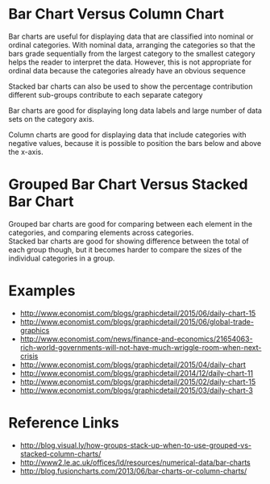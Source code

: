 # Bar Chart Versus Column Chart

Bar charts are useful for displaying data that are classified into nominal or ordinal categories.
With nominal data, arranging the categories so that the bars grade sequentially from the largest category to the smallest category helps the reader to interpret the data. However, this is not appropriate for ordinal data because the categories already have an obvious sequence

Stacked bar charts can also be used to show the percentage contribution different sub-groups contribute to each separate category

Bar charts are good for displaying long data labels and large number of data sets on the category axis.

Column charts are good for displaying data that include categories with negative values, because it is possible to position the bars below and above the x-axis.

# Grouped Bar Chart Versus Stacked Bar Chart

Grouped bar charts are good for comparing between each element in the categories, and comparing elements across categories.  
Stacked bar charts are good for showing difference between the total of each group though, but it becomes harder to compare the sizes of the individual categories in a group.

# Examples

- http://www.economist.com/blogs/graphicdetail/2015/06/daily-chart-15
- http://www.economist.com/blogs/graphicdetail/2015/06/global-trade-graphics
- http://www.economist.com/news/finance-and-economics/21654063-rich-world-governments-will-not-have-much-wriggle-room-when-next-crisis
- http://www.economist.com/blogs/graphicdetail/2015/04/daily-chart
- http://www.economist.com/blogs/graphicdetail/2014/12/daily-chart-11
- http://www.economist.com/blogs/graphicdetail/2015/02/daily-chart-15
- http://www.economist.com/blogs/graphicdetail/2015/03/daily-chart-3

# Reference Links

- http://blog.visual.ly/how-groups-stack-up-when-to-use-grouped-vs-stacked-column-charts/
- http://www2.le.ac.uk/offices/ld/resources/numerical-data/bar-charts
- http://blog.fusioncharts.com/2013/06/bar-charts-or-column-charts/
